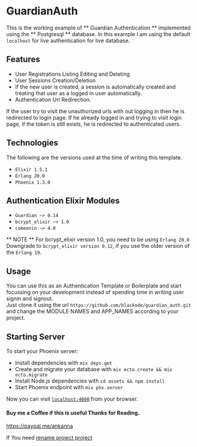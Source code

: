 # GuardianAuth
This is the working example of ** Guardian Authentication ** implemented using the ** Postgresql ** database. In this example I am using the default `localhost` for live authentication for live database. 

## Features
   * User Registrations Listing Editing and Deleting
   * User Sessions Creation/Deletion
   * If the new user is created, a session is automatically created and treating that user as a logged in user automatically.
   * Authentication Url Redirection. 
   
If the user try to visit the unauthorized urls with out logging in then he is redirected to login page. If he already logged in and trying to visit login page, if the token is still exists, he is redirected to authenticated users. 
   
## Technologies 
The following are the  versions used at the time of writing this template.             
   * `Elixir 1.5.1`
   * `Erlang 20.0`
   * `Phoenix 1.3.0`
## Authentication Elixir Modules
   * `Guardian ~> 0.14`
   * `bcrypt_elixir ~> 1.0`
   *  `comeonin ~> 4.0`             
   
** NOTE ** 
For bcrypt_elixir version 1.0, you need to be using `Erlang 20.0`                
Downgrade to `bcrypt_elixir version 0.12`, if you use the older version of the `Erlang 19`.

## Usage
You can use this as an Authentication Template or Boilerplate and start focussing on your development instead of spending time in writing 
user signin and signout.             
Just clone it using the url `https://github.com/blackode/guardian_auth.git` and change the MODULE NAMES  and APP_NAMES according to your project. 


## Starting Server    
To start your Phoenix server:

  * Install dependencies with `mix deps.get`
  * Create and migrate your database with `mix ecto.create && mix ecto.migrate`
  * Install Node.js dependencies with `cd assets && npm install`
  * Start Phoenix endpoint with `mix phx.server`

Now you can visit [`localhost:4000`](http://localhost:4000) from your browser.

#### Buy me a Coffee if this is useful Thanks for Reading.
 https://paypal.me/ankanna
 
If You need [rename project project](https://gist.github.com/AndreOrlov/caa814fcae28f21e0bfc6ab6b6ade77d.js)
